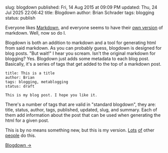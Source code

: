 slug: blogdown
published: Fri, 14 Aug 2015 at 09:09 PM
updated: Thu, 24 Jul 2025 22:06:42 
title: Blogdown
author: Brian Schrader
tags: blogging
status: publish

Everyone likes [Markdown][md], and everyone seems to have their [own
version][v] of markdown. Well, now so do I.

Blogdown is both an addition to markdown and a tool for generating html from
said markdown. As you can probably guess, blogdown is designed for blog posts.
"But wait!" I hear you scream. Isn't the original markdown for blogging? Yes.
Blogdown just adds some metadata to each blog post. Basically, it's a series of
tags that get added to the top of a markdown post.

    title: This is a title
    author: Brian
    tags: blogging, metablogging
    status: draft

    This is my blog post. I hope you like it.

There's a number of tags that are valid in "standard blogdown", they are: title, status, author, tags, published, updated, slug, and summary. Each of them add information about the post that can be used when generating the html for a given post.

This is by no means something new, but this is my version. [Lots][1] [of][2] other [people][3] do this.

[Blogdown &#8594;](https://github.com/Sonictherocketman/blogdown)

[md]: http://daringfireball.net/projects/markdown/ 
[v]: http://www.plaintextadventure.com/ref/KukkMarkdownRef.html#markdown-variants
[1]: http://www.caseyliss.com
[2]: http://www.marco.org
[3]: http://daringfireball.net
 
